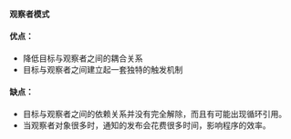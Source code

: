 #### 观察者模式

#### 优点：

- 降低目标与观察者之间的耦合关系
- 目标与观察者之间建立起一套独特的触发机制

#### 缺点：

- 目标与观察者之间的依赖关系并没有完全解除，而且有可能出现循环引用。
- 当观察者对象很多时，通知的发布会花费很多时间，影响程序的效率。


